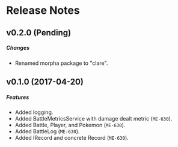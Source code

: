 # Release Notes

## v0.2.0 (Pending)
##### Changes
- Renamed morpha package to "clare".

## v0.1.0 (2017-04-20)
##### Features
- Added logging.
- Added BattleMetricsService with damage dealt metric (`ME-630`).
- Added Battle, Player, and Pokemon (`ME-630`).
- Added BattleLog (`ME-630`).
- Added IRecord and concrete Record (`ME-630`).
